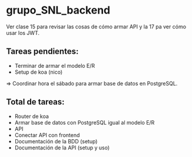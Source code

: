 # grupo_SNL_backend

Ver clase 15 para revisar las cosas de cómo armar API y la 17 pa ver cómo usar los JWT.

## Tareas pendientes:

- Terminar de armar el modelo E/R
- Setup de koa (nico)

=> Coordinar hora el sábado para armar base de datos en PostgreSQL.

## Total de tareas:
- Router de koa
- Armar base de datos con PostgreSQL igual al modelo E/R
- API
- Conectar API con frontend
- Documentación de la BDD (setup)
- Documentación de la API (setup y uso)